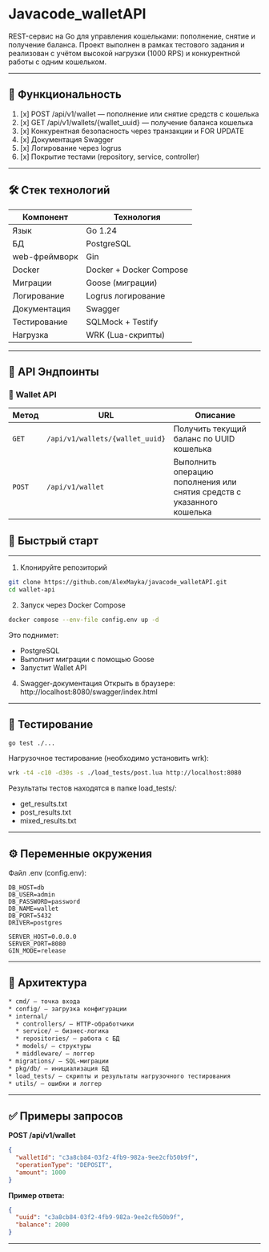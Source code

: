 # **Javacode_walletAPI**

REST-сервис на Go для управления кошельками: пополнение, снятие и получение баланса. Проект выполнен в рамках тестового задания и реализован с учётом высокой нагрузки (1000 RPS) и конкурентной работы с одним кошельком.

___

## **📌 Функциональность**
1. [x] POST /api/v1/wallet — пополнение или снятие средств с кошелька
2. [x] GET /api/v1/wallets/{wallet_uuid} — получение баланса кошелька
3. [x] Конкурентная безопасность через транзакции и FOR UPDATE
4. [x] Документация Swagger
5. [x] Логирование через logrus
6. [x] Покрытие тестами (repository, service, controller)

___

## **🛠 Стек технологий**
| Компонент     | Технология              |
|---------------|-------------------------|
| Язык          | Go 1.24                 |
| БД            | PostgreSQL              |
| web-фреймворк | Gin                     |
| Docker        | Docker + Docker Compose |
| Миграции      | Goose (миграции)        |
| Логирование   | Logrus логирование      | 
| Документация  | Swagger                 |
| Тестирование  | SQLMock + Testify       |
| Нагрузка      | WRK (Lua-скрипты)       | 
________

## **📌 API Эндпоинты**
### 💸 Wallet API 
| Метод | URL         | Описание                                                               |
|-------|------------|------------------------------------------------------------------------|
| `GET` | `/api/v1/wallets/{wallet_uuid}` | Получить текущий баланс по UUID кошелька                               |
| `POST` | `/api/v1/wallet` | Выполнить операцию пополнения или снятия средств с указанного кошелька |



## 🚀 Быстрый старт
___
1. Клонируйте репозиторий
```bash
git clone https://github.com/AlexMayka/javacode_walletAPI.git
cd wallet-api
```

2. Запуск через Docker Compose
```bash
docker compose --env-file config.env up -d
```

Это поднимет:
- PostgreSQL 
- Выполнит миграции с помощью Goose
- Запустит Wallet API

4. Swagger-документация
Открыть в браузере: http://localhost:8080/swagger/index.html

___

## 🧪 Тестирование
```bash
go test ./...
```

Нагрузочное тестирование (необходимо установить wrk):
```bash
wrk -t4 -c10 -d30s -s ./load_tests/post.lua http://localhost:8080
```

Результаты тестов находятся в папке load_tests/:
- get_results.txt
- post_results.txt
- mixed_results.txt

___

## ⚙️ Переменные окружения

Файл .env (config.env):
```dotenv
DB_HOST=db
DB_USER=admin
DB_PASSWORD=password
DB_NAME=wallet
DB_PORT=5432
DRIVER=postgres

SERVER_HOST=0.0.0.0
SERVER_PORT=8080
GIN_MODE=release
```
___

## 🧩 Архитектура
```bash
* cmd/ — точка входа
* config/ — загрузка конфигурации
* internal/
  * controllers/ — HTTP-обработчики
  * service/ — бизнес-логика
  * repositories/ — работа с БД
  * models/ — структуры
  * middleware/ — логгер
* migrations/ — SQL-миграции
* pkg/db/ — инициализация БД
* load_tests/ — скрипты и результаты нагрузочного тестирования
* utils/ — ошибки и логгер
```
___

## ✅ Примеры запросов

**POST /api/v1/wallet**
```json
{
  "walletId": "c3a8cb84-03f2-4fb9-982a-9ee2cfb50b9f",
  "operationType": "DEPOSIT",
  "amount": 1000
}
```

**Пример ответа:**
```json
{
  "uuid": "c3a8cb84-03f2-4fb9-982a-9ee2cfb50b9f",
  "balance": 2000
}
```
___